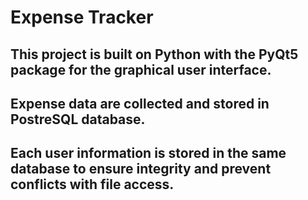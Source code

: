 # Expense Tracker
## This project is built on Python with the PyQt5 package for the graphical user interface.
## Expense data are collected and stored in PostreSQL database.
## Each user information is stored in the same database to ensure integrity and prevent conflicts with file access.
